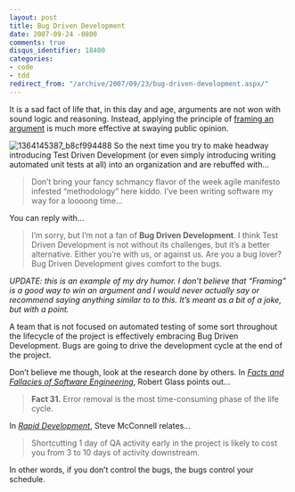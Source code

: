 ```yaml
---
layout: post
title: Bug Driven Development
date: 2007-09-24 -0800
comments: true
disqus_identifier: 18400
categories:
- code
- tdd
redirect_from: "/archive/2007/09/23/bug-driven-development.aspx/"
---
```


It is a sad fact of life that, in this day and age, arguments are not
won with sound logic and reasoning. Instead, applying the principle of
[framing an
argument](http://changingminds.org/principles/framing.htm "Framing Principle")
is much more effective at swaying public opinion.

![1364145387\_b8cf994488](http://haacked.com/images/haacked_com/WindowsLiveWriter/BugDrivenDevelopment_851F/1364145387_b8cf994488_4.jpg)
So the next time you try to make headway introducing Test Driven
Development (or even simply introducing writing automated unit tests at
all) into an organization and are rebuffed with...

> Don’t bring your fancy schmancy flavor of the week agile manifesto
> infested “methodology” here kiddo. I’ve been writing software my way
> for a loooong time...

You can reply with...

> I’m sorry, but I’m not a fan of **Bug Driven Development**. I think
> Test Driven Development is not without its challenges, but it’s a
> better alternative. Either you’re with us, or against us. Are you a
> bug lover? Bug Driven Development gives comfort to the bugs.

*UPDATE: this is an example of my dry humor. I don’t believe that
“Framing” is a good way to win an argument and I would never actually
say or recommend saying anything similar to to this. It’s meant as a bit
of a joke, but with a point.*

A team that is not focused on automated testing of some sort throughout
the lifecycle of the project is effectively embracing Bug Driven
Development. Bugs are going to drive the development cycle at the end of
the project.

Don’t believe me though, look at the research done by others. In *[Facts
and Fallacies of Software
Engineering](http://www.amazon.com/gp/product/0321117425?ie=UTF8&tag=youvebeenhaac-20&linkCode=as2&camp=1789&creative=9325&creativeASIN=0321117425 "Facts and Fallacies of Software Engineering")*,
Robert Glass points out...

> **Fact 31.** Error removal is the most time-consuming phase of the
> life cycle.

In *[Rapid
Development](http://www.amazon.com/gp/product/1556159005?ie=UTF8&tag=youvebeenhaac-20&linkCode=as2&camp=1789&creative=9325&creativeASIN=1556159005 "Rapid Development on Amazon")*,
Steve McConnell relates...

> Shortcutting 1 day of QA activity early in the project is likely to
> cost you from 3 to 10 days of activity downstream.

In other words, if you don’t control the bugs, the bugs control your
schedule.

